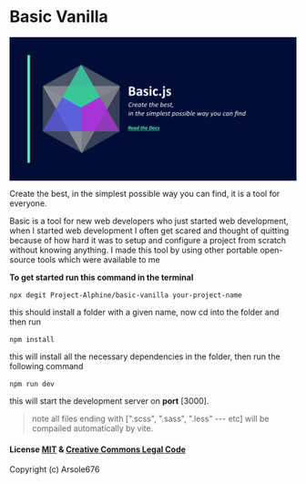 # Basic Vanilla 

<p align="center">
  <img align="middle" src="https://github.com/Alphine-dev/Basic/blob/main/utils/template.png" alt="banner">
</p>


Create the best, in the simplest possible way you can find, it is a tool for everyone.

Basic is a tool for new web developers who just started web development, when I started web development I often get scared and thought of quitting because of how hard it was to setup and configure a project from scratch without knowing anything. I made this tool by using other portable open-source tools which were available to me

**To get started run this command in the terminal**

    npx degit Project-Alphine/basic-vanilla your-project-name
this should install a folder with a given name, now cd into the folder and then run

	npm install

 this will install all the necessary dependencies in the folder, then run the following command
 
	npm run dev

this will start the development server on  **port**  [3000].

>note all files ending with [".scss", ".sass", ".less" --- etc]
>will be compailed automatically by vite.

#### License [MIT](https://opensource.org/licenses/MIT) & [Creative Commons Legal Code](https://creativecommons.org/publicdomain/zero/1.0/)
Copyright (c) Arsole676

